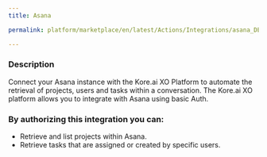 ```yaml
---
title: Asana

permalink: platform/marketplace/en/latest/Actions/Integrations/asana_DESC

---
```


### Description

Connect your Asana instance with the Kore.ai XO Platform to automate the retrieval of projects, users and tasks within a conversation. 
The Kore.ai XO platform allows you to integrate with Asana using basic Auth.

### By authorizing this integration you can:
- Retrieve and list projects within Asana.
- Retrieve tasks that are assigned or created by specific users.

